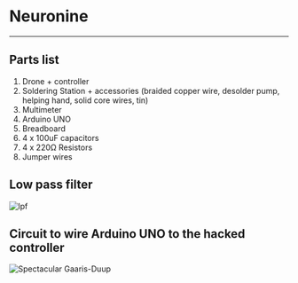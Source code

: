 # Neuronine
------------------------------------

## Parts list
1. Drone + controller 
2. Soldering Station + accessories (braided copper wire, desolder pump, helping hand, solid core wires, tin) 
3. Multimeter 
4. Arduino UNO
5. Breadboard 
6. 4 x 100uF capacitors 
7. 4 x 220Ω Resistors 
8. Jumper wires


## Low pass filter
![lpf](https://github.com/ArghaKamalSamanta/Neuronine/assets/97786651/6c5c507a-edf6-46e9-8ffa-da758151b661)


## Circuit to wire Arduino UNO to the hacked controller
![Spectacular Gaaris-Duup](https://github.com/ArghaKamalSamanta/Neuronine/assets/97786651/2b362b08-e232-453a-9551-c22bf09fc5d9)





